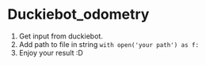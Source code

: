 # Duckiebot_odometry

1. Get input from duckiebot.
2. Add path to file in string `with open('your path') as f:`
3. Enjoy your result :D
